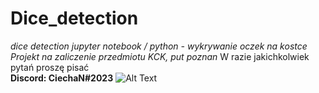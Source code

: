 # Dice_detection
*dice detection jupyter notebook / python - wykrywanie oczek na kostce*  
_Projekt na zaliczenie przedmiotu KCK, put poznan_
W razie jakichkolwiek pytań proszę pisać  
**Discord: CiechaN#2023**
![Alt Text](https://giphy.com/gifs/w0dgldwTGJqnK)
